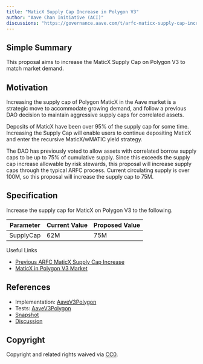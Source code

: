 ```yaml
---
title: "MaticX Supply Cap Increase in Polygon V3"
author: "Aave Chan Initiative (ACI)"
discussions: "https://governance.aave.com/t/arfc-maticx-supply-cap-increase-in-polygon-v3/16449"
---
```


## Simple Summary

This proposal aims to increase the MaticX Supply Cap on Polygon V3 to match market demand.

## Motivation

Increasing the supply cap of Polygon MaticX in the Aave market is a strategic move to accommodate growing demand, and follow a previous DAO decision to maintain aggressive supply caps for correlated assets.

Deposits of MaticX have been over 95% of the supply cap for some time. Increasing the Supply Cap will enable users to continue depositing MaticX and enter the recursive MaticX/wMATIC yield strategy.

The DAO has previously voted to allow assets with correlated borrow supply caps to be up to 75% of cumulative supply. Since this exceeds the supply cap increase allowable by risk stewards, this proposal will increase supply caps through the typical ARFC process. Current circulating supply is over 100M, so this proposal will increase the supply cap to 75M.

## Specification

Increase the supply cap for MaticX on Polygon V3 to the following.

| Parameter | Current Value | Proposed Value |
| --------- | ------------- | -------------- |
| SupplyCap | 62M           | 75M            |

Useful Links

- [Previous ARFC MaticX Supply Cap Increase ](https://governance-v2.aave.com/governance/proposal/278/)
- [MaticX in Polygon V3 Market](https://app.aave.com/reserve-overview/?underlyingAsset=0xfa68fb4628dff1028cfec22b4162fccd0d45efb6&marketName=proto_polygon_v3)

## References

- Implementation: [AaveV3Polygon](https://github.com/bgd-labs/aave-proposals-v3/blob/76cbbd699702d5662409355a40d8ede251c7b06e/src/20240206_AaveV3Polygon_MaticXSupplyCapIncreaseInPolygonV3/AaveV3Polygon_MaticXSupplyCapIncreaseInPolygonV3_20240206.sol)
- Tests: [AaveV3Polygon](https://github.com/bgd-labs/aave-proposals-v3/blob/76cbbd699702d5662409355a40d8ede251c7b06e/src/20240206_AaveV3Polygon_MaticXSupplyCapIncreaseInPolygonV3/AaveV3Polygon_MaticXSupplyCapIncreaseInPolygonV3_20240206.t.sol)
- [Snapshot](https://snapshot.org/#/aave.eth/proposal/0x73b2f1d14eb6710deabe84639ea8b06929738ef1973fee21c26945d17bf57a5b)
- [Discussion](https://governance.aave.com/t/arfc-maticx-supply-cap-increase-in-polygon-v3/16449)

## Copyright

Copyright and related rights waived via [CC0](https://creativecommons.org/publicdomain/zero/1.0/).
